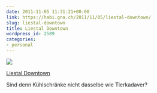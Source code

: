 ```yaml
---
date: 2011-11-05 11:31:21+00:00
link: https://habi.gna.ch/2011/11/05/liestal-downtown/
slug: liestal-downtown
title: Liestal Downtown
wordpress_id: 2589
categories:
- personal
---
```


[![](https://static.flickr.com/6019/6314811582_8f57738481_m.jpg)](https://www.flickr.com/photos/habi/6314811582/)

[Liestal Downtown](https://www.flickr.com/photos/habi/6314811582/)

Sind denn Kühlschränke nicht dasselbe wie Tierkadaver?